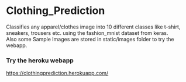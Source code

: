 # Clothing_Prediction
Classifies any apparel/clothes image into 10 different classes like t-shirt, sneakers, trousers etc. using the fashion_mnist dataset from keras.<br>
Also some Sample Images are stored in static/images folder to try the webapp.

### Try the heroku webapp
https://clothingprediction.herokuapp.com/
